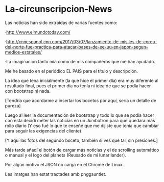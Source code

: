 # La-circunscripcion-News

Las notícias han sido extraídas de varias fuentes como:

·http://www.elmundotoday.com/

·http://cnnespanol.cnn.com/2017/03/07/lanzamiento-de-misiles-de-corea-del-norte-fue-practica-para-atacar-bases-de-ee-uu-en-japon-segun-medios-estatales/

·La imaginación tanto mía como de mis compañeros que me han ayudado.

Me he basado en el periódico EL PAIS para el título y descripción.

La idea que tena inicialmente (la que hice el primer día) era muy diferente al resultado final, pues el primer día no tenía ni idea de que se podía hacer con bootstrap ni nada.

[Tendría que acordarme a insertar los bocetos por aquí, sería un detalle de pureza]

Luego al leer la documentación de bootstrap y todo lo que se podía hacer con esta decidí meter las noticias en un Jumbotron para que quedara más rollo diario (Y eso fué lo que te enseñé que me dijiste que tenía que cambiar para seguir las exigencias del cliente)

[Y aquí las fotos del segundo boceto, también si ves que tal, sin presiones.]

Más tarde añadí el botón de cargar más noticias y el de scrolling automático o manual y el logo del planeta (Reusado de mi lunar lander).

Por algún motivo el JSON no carga en el Chrome de Linux.

Les imatges han estat tractades amb pnggauntlet.
